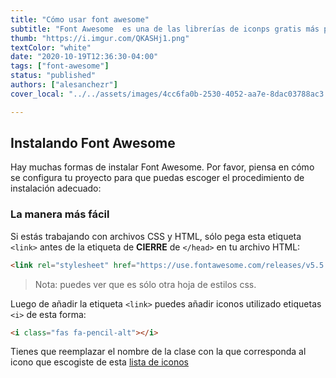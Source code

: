 ```yaml
---
title: "Cómo usar font awesome"
subtitle: "Font Awesome  es una de las librerías de iconps gratis más popular del mundo en desarrollo front end"
thumb: "https://i.imgur.com/QKASHj1.png"
textColor: "white"
date: "2020-10-19T12:36:30-04:00"
tags: ["font-awesome"]
status: "published"
authors: ["alesanchezr"]
cover_local: "../../assets/images/4cc6fa0b-2530-4052-aa7e-8dac03788ac3.png"

---
```


## Instalando Font Awesome

Hay muchas formas de instalar Font Awesome. Por favor, piensa en cómo se configura tu proyecto para que puedas escoger el procedimiento de instalación adecuado:

### La manera más fácil

Si estás trabajando con archivos CSS y HTML, sólo pega esta etiqueta `<link>` antes de la etiqueta de **CIERRE** de `</head>` en tu archivo HTML:

```html
<link rel="stylesheet" href="https://use.fontawesome.com/releases/v5.5.0/css/all.css" integrity="sha384-B4dIYHKNBt8Bc12p+WXckhzcICo0wtJAoU8YZTY5qE0Id1GSseTk6S+L3BlXeVIU" crossorigin="anonymous">
```
> Nota: puedes ver que es sólo otra hoja de estilos css.

Luego de añadir la etiqueta `<link>` puedes añadir iconos utilizado etiquetas `<i>` de esta forma:

```html
<i class="fas fa-pencil-alt"></i>
```

Tienes que reemplazar el nombre de la clase con la que corresponda al icono que escogiste de esta [lista de iconos](https://fontawesome.com/icons?d=gallery)
